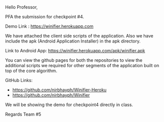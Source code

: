 Hello Professor,

PFA the submission for checkpoint #4.

Demo Link : https://winifier.herokuapp.com

We have attached the client side scripts of the application.
Also we have include the apk (Android Application Installer) in the apk directory.

Link to Android App: https://winifier.herokuapp.com/apk/winifier.apk

You can view the github pages for both the repositories to view the additional scripts
we required for other segments of the application built on top of the core algorithm.

GitHub Links:

- https://github.com/nirbhayph/Winifier-Heroku
- https://github.com/nirbhayph/Winifier

We will be showing the demo for checkpoint4 directly in class.

Regards
Team #5
